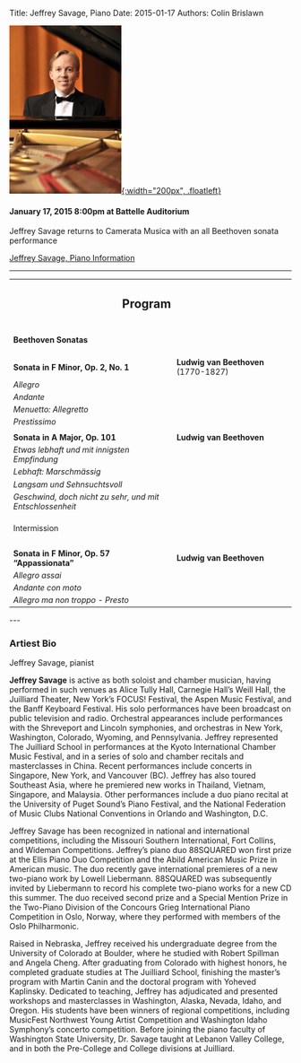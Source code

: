 Title: Jeffrey Savage, Piano 
Date: 2015-01-17
Authors: Colin Brislawn


[![ ](/images/2014-2015/JeffreySavage200.jpg){:width="200px", .floatleft}]({filename}./JeffreySavage.md)

#### January 17, 2015 8:00pm at Battelle Auditorium

Jeffrey Savage returns to Camerata Musica with an all Beethoven sonata performance

[Jeffrey Savage, Piano Information](http://libarts.wsu.edu/music/faculty-staff/jrsavage/)

---

<table style="clear: both">
	<tr>
	<td align="center" colspan="2"><h2>Program</h2></td><td></td>
	</tr>
	<tr>
	  <td><h4><b>Beethoven Sonatas</b></h4></td><td></td>
	</tr>
	<tr>
	  <td width="480"><b>Sonata in F Minor, Op. 2, No. 1</b></td>
	  <td width="320" class="right"><b>Ludwig van Beethoven</b> (1770-1827)</td>
	</tr>
	<tr>
	  <td class="smallindent"><i>Allegro</i></td>
	  <td></td>
	</tr>
	<tr>
	  <td class="smallindent"><i>Andante</i></td>
	  <td></td>
	</tr>
	<tr>
	  <td class="smallindent"><i>Menuetto: Allegretto</i></td>
	  <td></td>
	</tr>
	<tr>
	  <td class="smallindent"><i>Prestissimo</i></td>
	  <td></td>
	</tr>
	<tr><td></td></tr>
	<tr>
	  <td width="480"><b>Sonata in A Major, Op. 101</b></td>
	  <td width="320" class="right"><b>Ludwig van Beethoven</b></td>
	</tr>
	<tr>
	  <td class="smallindent"><i>Etwas lebhaft und mit innigsten Empfindung</i></td>
	  <td></td>
	</tr>
	<tr>
	  <td class="smallindent"><i>Lebhaft: Marschmässig</i></td>
	  <td></td>
	</tr>
	<tr>
	  <td class="smallindent"><i>Langsam und Sehnsuchtsvoll</i></td>
	  <td></td>
	</tr>
	<tr>
	  <td class="smallindent"><i>Geschwind, doch nicht zu sehr, und mit Entschlossenheit</i></td>
	  <td></td>
	</tr>
	<tr>
	 <td colspan="2" class="center">
		<br>
		<div class="smallheading">Intermission
		</div><br></td>
	</tr>
	<tr><td></td></tr>
	<tr>
	  <td width="480"><b>Sonata in F Minor, Op. 57 “Appassionata”</b></td>
	  <td width="320" class="right"><b>Ludwig van Beethoven</b></td>
	</tr>
	<tr>
	  <td class="smallindent"><i>Allegro assai</i></td>
	  <td></td>
	</tr>
	<tr>
	  <td class="smallindent"><i>Andante con moto</i></td>
	  <td></td>
	</tr>
	<tr>
	  <td class="smallindent"><i>Allegro ma non troppo - Presto</i></td>
	  <td></td>
	</tr>
</table>
---

### Artiest Bio

Jeffrey Savage, pianist

**Jeffrey Savage** is active as both soloist and chamber musician, having performed in such venues as Alice Tully Hall, Carnegie Hall’s Weill Hall, the Juilliard Theater, New York’s FOCUS! Festival, the Aspen Music Festival, and the Banff Keyboard Festival. His solo performances have been broadcast on public television and radio. Orchestral appearances include performances with the Shreveport and Lincoln symphonies, and orchestras in New York, Washington, Colorado, Wyoming, and Pennsylvania. Jeffrey represented The Juilliard School in performances at the Kyoto International Chamber Music Festival, and in a series of solo and chamber recitals and masterclasses in China. Recent performances include concerts in Singapore, New York, and Vancouver (BC). Jeffrey has also toured Southeast Asia, where he premiered new works in Thailand, Vietnam, Singapore, and Malaysia. Other performances include a duo piano recital at the University of Puget Sound’s Piano Festival, and the National Federation of Music Clubs National Conventions in Orlando and Washington, D.C.

Jeffrey Savage has been recognized in national and international competitions, including the Missouri Southern International, Fort Collins, and Wideman Competitions. Jeffrey’s piano duo 88SQUARED won first prize at the Ellis Piano Duo Competition and the Abild American Music Prize in American music. The duo recently gave international premieres of a new two-piano work by Lowell Liebermann. 88SQUARED was subsequently invited by Liebermann to record his complete two-piano works for a new CD this summer. The duo received second prize and a Special Mention Prize in the Two-Piano Division of the Concours Grieg International Piano Competition in Oslo, Norway, where they performed with members of the Oslo Philharmonic.

Raised in Nebraska, Jeffrey received his undergraduate degree from the University of Colorado at Boulder, where he studied with Robert Spillman and Angela Cheng. After graduating from Colorado with highest honors, he completed graduate studies at The Juilliard School, finishing the master’s program with Martin Canin and the doctoral program with Yoheved Kaplinsky. Dedicated to teaching, Jeffrey has adjudicated and presented workshops and masterclasses in Washington, Alaska, Nevada, Idaho, and Oregon. His students have been winners of regional competitions, including MusicFest Northwest Young Artist Competition and Washington Idaho Symphony’s concerto competition. Before joining the piano faculty of Washington State University, Dr. Savage taught at Lebanon Valley College, and in both the Pre-College and College divisions at Juilliard. 
